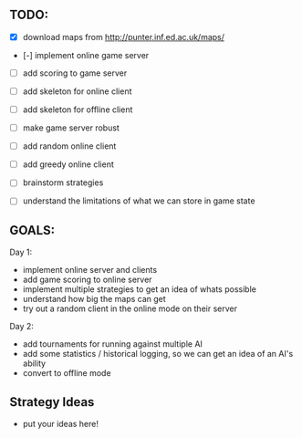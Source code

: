 ## TODO:

* [x] download maps from http://punter.inf.ed.ac.uk/maps/
* [-] implement online game server 
* [ ] add scoring to game server
* [ ] add skeleton for online client
* [ ] add skeleton for offline client
* [ ] make game server robust
* [ ] add random online client
* [ ] add greedy online client
* [ ] brainstorm strategies
* [ ] understand the limitations of what we can store in game state


## GOALS:

Day 1: 

 * implement online server and clients
 * add game scoring to online server
 * implement multiple strategies to get an idea of whats possible
 * understand how big the maps can get
 * try out a random client in the online mode on their server

Day 2:

  * add tournaments for running against multiple AI
  * add some statistics / historical logging, so we can get an idea of an AI's ability
  * convert to offline mode

## Strategy Ideas

* put your ideas here!
